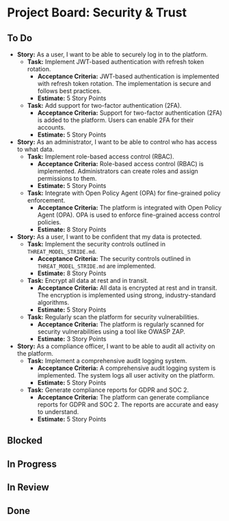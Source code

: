 
# Project Board: Security & Trust

## To Do

*   **Story:** As a user, I want to be able to securely log in to the platform.
    *   **Task:** Implement JWT-based authentication with refresh token rotation.
        *   **Acceptance Criteria:** JWT-based authentication is implemented with refresh token rotation. The implementation is secure and follows best practices.
        *   **Estimate:** 5 Story Points
    *   **Task:** Add support for two-factor authentication (2FA).
        *   **Acceptance Criteria:** Support for two-factor authentication (2FA) is added to the platform. Users can enable 2FA for their accounts.
        *   **Estimate:** 5 Story Points
*   **Story:** As an administrator, I want to be able to control who has access to what data.
    *   **Task:** Implement role-based access control (RBAC).
        *   **Acceptance Criteria:** Role-based access control (RBAC) is implemented. Administrators can create roles and assign permissions to them.
        *   **Estimate:** 5 Story Points
    *   **Task:** Integrate with Open Policy Agent (OPA) for fine-grained policy enforcement.
        *   **Acceptance Criteria:** The platform is integrated with Open Policy Agent (OPA). OPA is used to enforce fine-grained access control policies.
        *   **Estimate:** 8 Story Points
*   **Story:** As a user, I want to be confident that my data is protected.
    *   **Task:** Implement the security controls outlined in `THREAT_MODEL_STRIDE.md`.
        *   **Acceptance Criteria:** The security controls outlined in `THREAT_MODEL_STRIDE.md` are implemented.
        *   **Estimate:** 8 Story Points
    *   **Task:** Encrypt all data at rest and in transit.
        *   **Acceptance Criteria:** All data is encrypted at rest and in transit. The encryption is implemented using strong, industry-standard algorithms.
        *   **Estimate:** 5 Story Points
    *   **Task:** Regularly scan the platform for security vulnerabilities.
        *   **Acceptance Criteria:** The platform is regularly scanned for security vulnerabilities using a tool like OWASP ZAP.
        *   **Estimate:** 3 Story Points
*   **Story:** As a compliance officer, I want to be able to audit all activity on the platform.
    *   **Task:** Implement a comprehensive audit logging system.
        *   **Acceptance Criteria:** A comprehensive audit logging system is implemented. The system logs all user activity on the platform.
        *   **Estimate:** 5 Story Points
    *   **Task:** Generate compliance reports for GDPR and SOC 2.
        *   **Acceptance Criteria:** The platform can generate compliance reports for GDPR and SOC 2. The reports are accurate and easy to understand.
        *   **Estimate:** 5 Story Points

## Blocked


## In Progress


## In Review


## Done

